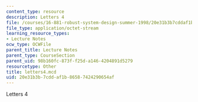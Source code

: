 ```yaml
---
content_type: resource
description: Letters 4
file: /courses/16-881-robust-system-design-summer-1998/20e31b3b7cddaf1b86587424290654af_letters4.mcd
file_type: application/octet-stream
learning_resource_types:
- Lecture Notes
ocw_type: OCWFile
parent_title: Lecture Notes
parent_type: CourseSection
parent_uid: 98b160fc-873f-f25d-a146-4204891d5279
resourcetype: Other
title: letters4.mcd
uid: 20e31b3b-7cdd-af1b-8658-7424290654af
---
```

Letters 4

